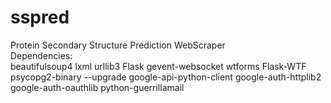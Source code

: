 # sspred
Protein Secondary Structure Prediction WebScraper
<br />
Dependencies:
<br />
beautifulsoup4 lxml urllib3 Flask gevent-websocket wtforms Flask-WTF psycopg2-binary --upgrade google-api-python-client google-auth-httplib2 google-auth-oauthlib python-guerrillamail
